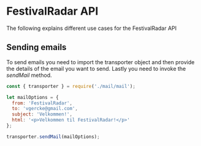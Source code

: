 # FestivalRadar API
The following explains different use cases for the FestivalRadar API

## Sending emails
To send emails you need to import the transporter object and then provide the details of the email you want to send. Lastly you need to invoke the *sendMail* method.

```javascript
const { transporter } = require('./mail/mail');

let mailOptions = {
  from: 'FestivalRadar',
  to: 'vgercke@gmail.com',
  subject: 'Velkommen!',
  html: '<p>Velkommen til FestivalRadar!</p>'
};

transporter.sendMail(mailOptions);
```